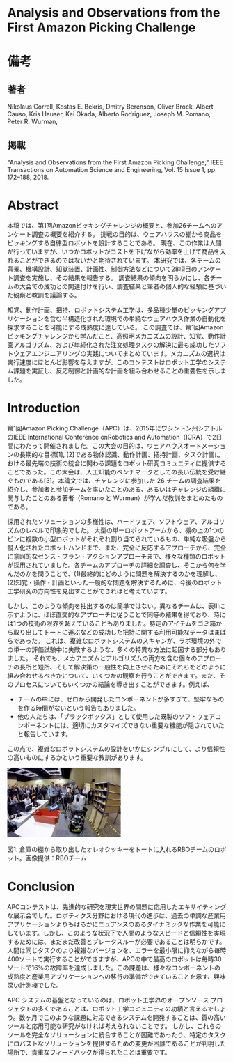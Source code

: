 # Analysis and Observations from the First Amazon Picking Challenge

# 備考

## 著者

Nikolaus Correll, Kostas E. Bekris, Dmitry Berenson, Oliver Brock,  Albert Causo, Kris Hauser, Kei Okada, Alberto Rodriguez, Joseph M. Romano, Peter R. Wurman,

## 掲載

"Analysis and Observations from the First Amazon Picking Challenge," IEEE Transactions on Automation Science and Engineering, Vol. 15 Issue 1, pp. 172–188, 2018.

# Abstract

本稿では、第1回Amazonピッキングチャレンジの概要と、参加26チームへのアンケート調査の概要を紹介する。  挑戦の目的は、ウェアハウスの棚から商品をピッキングする自律型ロボットを設計することである。 現在、この作業は人間が行っていますが、いつかロボットがコストを下げながら効率を上げて商品を入れることができるのではないかと期待されています。 本研究では、各チームの背景、機構設計、知覚装置、計画性、制御方法などについて28項目のアンケート調査を実施し、その結果を報告する。 調査結果の傾向を明らかにし、各チームの大会での成功との関連付けを行い、調査結果と筆者の個人的な経験に基づいた観察と教訓を議論する。

知覚、動作計画、把持、ロボットシステム工学は、多品種少量のピッキングアプリケーションを含む半構造化された環境での単純なウェアハウス作業の自動化を探求することを可能にする成熟度に達している。 この調査では、第1回Amazonピッキングチャレンジから学んだこと、高照明メカニズムの設計、知覚、動作計画アルゴリズム、および単純化された注文処理タスクの解決に最も成功したソフトウェアエンジニアリングの実践についてまとめています。メカニズムの選択は実行速度にほとんど影響を与えますが、このコンテストはロボット工学のシステム課題を実証し、反応制御と計画的な計画を組み合わせることの重要性を示しました。

# Introduction

第1回Amazon Picking Challenge（APC）は、2015年にワシントン州シアトルのIEEE International Conference onRobotics and Automation（ICRA）で2日間にわたって開催されました。この大会の目的は、ウェアハウスオートメーションの長期的な目標[1], [2]である物体認識、動作計画、把持計画、タスク計画における最先端の技術の統合に関わる課題をロボット研究コミュニティに提供することであった。この大会は、人工知能のベンチマークとしての長い伝統を受け継ぐものである[3]。本論文では、チャレンジに参加した 26 チームの調査結果を紹介し、参加者と参加チームを率いたことのある、あるいはチャレンジの組織に関与したことのある著者（Romano と Wurman）が学んだ教訓をまとめたものである。

採用されたソリューションの多様性は、ハードウェア、ソフトウェア、アルゴリズムのレベルで印象的でした。 大型の単一ロボットアームから、棚の上の1つのビンに複数の小型ロボットがそれぞれ割り当てられているもの、単純な吸盤から擬人化されたロボットハンドまで、また、完全に反応するアプローチから、完全に意図的なセンス・プラン・アクションアプローチまで、様々な種類のロボットが採用されていました。各チームのアプローチの詳細を調査し、そこから何を学んだのかを問うことで、(1)最終的にどのように問題を解決するのかを理解し、(2)知覚・操作・計画といった一般的な問題を解決するために、今後のロボット工学研究の方向性を見出すことができればと考えています。

しかし、このような傾向を抽出するのは簡単ではない。異なるチームは、表IIIに示すように、ほぼ直交的なアプローチに従うことで同等の結果を得ており、時には1つの技術の限界を超えていることもありました。特定のアイテムをゴミ箱から取り出してトートに運ぶなどの成功した把持に関する利用可能なデータはまばらであった。 これは、複雑なロボットシステムのスキャンが、ラボ環境の外での単一の評価試験中に失敗するような、多くの特異な方法に起因する部分もありました。 それでも、メカアニズムとアルゴリズムの両方を含む個々のアプローチの長所と短所、そして解決策の一般性を向上させるためにそれらをどのように組み合わせるべきかについて、いくつかの観察を行うことができます。また、そのプロセスについてもいくつかの結論を導き出すことができます。例えば、

* チームの中には、ゼロから開発したコンポーネントが多すぎて、堅牢なものを作る時間がないという報告もありました。
* 他の人たちは、「ブラックボックス」として使用した既製のソフトウェアコンポーネントには、適切にカスタマイズできない重要な機能が隠されていたと報告しています。

この点で、複雑なロボットシステムの設計をいかにシンプルにして、より信頼性の高いものにするかという重要な教訓があります。

![図1](画像/図1.png)

図1.  倉庫の棚から取り出したオレオクッキーをトートに入れるRBOチームのロボット。画像提供：RBOチーム

# Conclusion

APCコンテストは、先進的な研究を現実世界の問題に応用したエキサイティングな展示会でした。ロボティクス分野における現代の進歩は、過去の単調な産業用アプリケーションよりもはるかにニュアンスのあるダイナミックな作業を可能にしています。しかし、このような状況下で人間のようなスピードと信頼性を実現するためには、まだまだ改善とブレークスルーが必要であることは明らかです。人間は同じタスクのより複雑なバージョンを、エラーを最小限に抑えながら毎時400ソートで実行することができますが、APCの中で最高のロボットは毎時30ソートで16%の故障率を達成しました。この課題は、様々なコンポーネントの成熟度と産業用アプリケーションへの移行の準備ができていることを示す、興味深い計測棒でした。

APC システムの基盤となっているのは、ロボット工学界のオープンソース プロジェクトの多くであることは、ロボット工学コミュニティの功績と言えるでしょう。数ヶ月でこのような課題に対応できるシステムを開発することは、質の高いツールと応用可能な研究がなければ考えられないことです。 しかし、これらのツールを完全なソリューションに統合することが困難であったり、特定のタスクにロバストなソリューションを提供するための変更が困難であることが判明した場所で、貴重なフィードバックが得られたことは重要です。